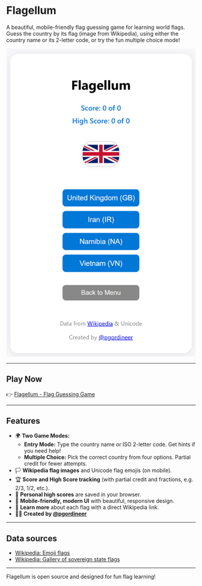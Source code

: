 # Flagellum

A beautiful, mobile-friendly flag guessing game for learning world flags. Guess the country by its flag (image from Wikipedia), using either the country name or its 2-letter code, or try the fun multiple choice mode!

![Flagellum Sample](flagellumsample.png)

---

## Play Now

👉 [Flagellum - Flag Guessing Game](https://pgordineer.github.io/Flagellum/)

---

## Features

- 🌍 **Two Game Modes:**
  - **Entry Mode:** Type the country name or ISO 2-letter code. Get hints if you need help!
  - **Multiple Choice:** Pick the correct country from four options. Partial credit for fewer attempts.
- 🏳️ **Wikipedia flag images** and Unicode flag emojis (on mobile).
- 🏆 **Score and High Score tracking** (with partial credit and fractions, e.g. 2/3, 1/2, etc.).
- 💾 **Personal high scores** are saved in your browser.
- 📱 **Mobile-friendly, modern UI** with beautiful, responsive design.
- 🔗 **Learn more** about each flag with a direct Wikipedia link.
- 👨‍💻 **Created by [@pgordineer](https://github.com/pgordineer)**

---

## Data sources
- [Wikipedia: Emoji flags](https://en.wikipedia.org/wiki/Emoji_flags)
- [Wikipedia: Gallery of sovereign state flags](https://en.wikipedia.org/wiki/Gallery_of_sovereign_state_flags)

---

Flagellum is open source and designed for fun flag learning!
